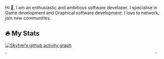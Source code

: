 <p>
  
Hi 👋, I am an enthusiastic and ambitious software developer. I specialise in Game development and Graphical software development. I love to network, join new communities.

</p>

## 🔥 My Stats
[![Skyfrei's github activity graph](https://github-readme-activity-graph.vercel.app/graph?username=Skyfrei&theme=tokyo-night)](https://github.com/Skyfrei/github-readme-activity-graph)


<div style="display: flex; justify-content: space-between;">
  <a href="https://github.com/Skyfrei">
    <img src="https://github-readme-stats.vercel.app/api?username=Skyfrei&theme=radical&title_color=ff3068" style="width: 49%;">
  </a>
  <a href="https://github.com/Skyfrei">
    <img src="http://github-readme-streak-stats.herokuapp.com/?user=Skyfrei&theme=radical&date_format=M%20j%5B%2C%20Y%5D&ring=ff3068&fire=ff3068&sideNums=ff3068" style="width: 50%;">
  </a>
</div>



